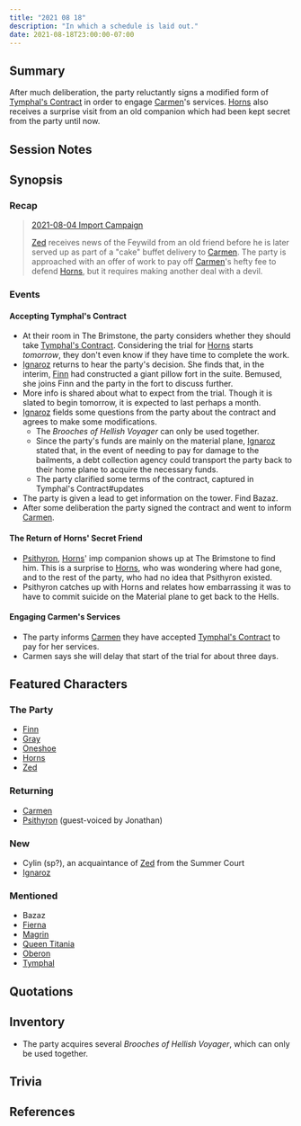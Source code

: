 ```yaml
---
title: "2021 08 18"
description: "In which a schedule is laid out."
date: 2021-08-18T23:00:00-07:00
---
```


## Summary

After much deliberation, the party reluctantly signs a modified form of [Tymphal's Contract](/dnd/other-notes/tymphals-contract/) in order to engage [Carmen](/dnd/characters/npcs/carmen/)'s services. [Horns](/dnd/characters/horns/) also receives a surprise visit from an old companion which had been kept secret from the party until now.

## Session Notes

## Synopsis

### Recap

> [2021-08-04 Import Campaign](/dnd/2021-08-04/)
>
> [Zed](/dnd/characters/zed/) receives news of the Feywild from an old friend before he is later served up as part of a "cake" buffet delivery to [Carmen](/dnd/characters/npcs/carmen/). The party is approached with an offer of work to pay off [Carmen](/dnd/characters/npcs/carmen/)'s hefty fee to defend [Horns](/dnd/characters/horns/), but it requires making another deal with a devil.

### Events

#### Accepting Tymphal's Contract

- At their room in The Brimstone, the party considers whether they should take [Tymphal's Contract](/dnd/other-notes/tymphals-contract/). Considering the trial for [Horns](/dnd/characters/horns/) starts *tomorrow*, they don't even know if they have time to complete the work.
- [Ignaroz](/dnd/characters/npcs/ignaroz/) returns to hear the party's decision. She finds that, in the interim, [Finn](/dnd/characters/finn/) had constructed a giant pillow fort in the suite. Bemused, she joins Finn and the party in the fort to discuss further.
- More info is shared about what to expect from the trial. Though it is slated to begin tomorrow, it is expected to last perhaps a month.
- [Ignaroz](/dnd/characters/npcs/ignaroz/) fields some questions from the party about the contract and agrees to make some modifications.
    - The *Brooches of Hellish Voyager* can only be used together.
    - Since the party's funds are mainly on the material plane, [Ignaroz](/dnd/characters/npcs/ignaroz/) stated that, in the event of needing to pay for damage to the bailments, a debt collection agency could transport the party back to their home plane to acquire the necessary funds.
    - The party clarified some terms of the contract, captured in Tymphal's Contract#updates
- The party is given a lead to get information on the tower. Find Bazaz.
- After some deliberation the party signed the contract and went to inform [Carmen](/dnd/characters/npcs/carmen/). 

#### The Return of Horns' Secret Friend

- [Psithyron](/dnd/characters/npcs/psithyron/), [Horns](/dnd/characters/horns/)' imp companion shows up at The Brimstone to find him. This is a surprise to [Horns](/dnd/characters/horns/), who was wondering where had gone, and to the rest of the party, who had no idea that Psithyron existed.
- Psithyron catches up with Horns and relates how embarrassing it was to have to commit suicide on the Material plane to get back to the Hells.

#### Engaging Carmen's Services

- The party informs [Carmen](/dnd/characters/npcs/carmen/) they have accepted [Tymphal's Contract](/dnd/other-notes/tymphals-contract/) to pay for her services.
- Carmen says she will delay that start of the trial for about three days.

## Featured Characters

### The Party

- [Finn](/dnd/characters/finn/)
- [Gray](/dnd/characters/haeltin-var-astora/)
- [Oneshoe](/dnd/characters/oneshoe/)
- [Horns](/dnd/characters/horns/)
- [Zed](/dnd/characters/zed/)

### Returning

- [Carmen](/dnd/characters/npcs/carmen/)
- [Psithyron](/dnd/characters/npcs/psithyron/) (guest-voiced by Jonathan)

### New

- Cylin (sp?), an acquaintance of [Zed](/dnd/characters/zed/) from the Summer Court
- [Ignaroz](/dnd/characters/npcs/ignaroz/)

### Mentioned

- Bazaz
- [Fierna](/dnd/characters/npcs/fierna/)
- [Magrin](/dnd/characters/npcs/magrin/)
- [Queen Titania](/dnd/characters/npcs/queen-titania/)
- [Oberon](/dnd/characters/npcs/oberon/)
- [Tymphal](/dnd/characters/npcs/tymphal/)

## Quotations

## Inventory

- The party acquires several *Brooches of Hellish Voyager*, which can only be used together.

## Trivia

## References
